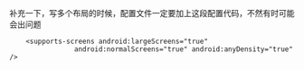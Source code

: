补充一下，写多个布局的时候，配置文件一定要加上这段配置代码，不然有时可能会出问题

````
    <supports-screens android:largeScreens="true"
                android:normalScreens="true" android:anyDensity="true" />

````